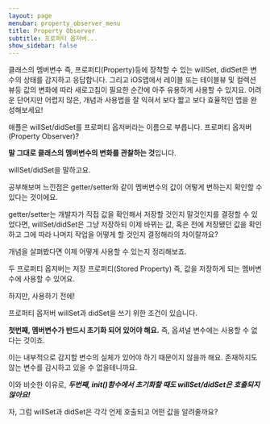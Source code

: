 ```yaml
---
layout: page
menubar: property_observer_menu
title: Property Observer
subtitle: 프로퍼티 옵저버...
show_sidebar: false
---
```


클래스의 멤버변수 즉, 프로퍼티(Property)등에 장착할 수 있는 willSet, didSet은 변수의 상태를 감지하고 응답합니다. 그리고 iOS앱에서 레이블 또는 테이블뷰 및 컬렉션뷰등 값의 변화에 따라 새로고침이 필요한 순간에 아주 유용하게 사용할 수 있지요. 어려운 단어지만 어렵지 않은, 개념과 사용법을 잘 익혀서 보다 짧고 보다 효율적인 앱을 완성해보세요!

애플은 willSet/didSet를 프로퍼티 옵저버라는 이름으로 부릅니다. 프로퍼티 옵저버(Property Observer)?

**말 그대로 클래스의 멤버변수의 변화를 관찰하는 것**입니다.

willSet/didSet을 말하고요.

공부해보며 느낀점은 getter/setter와 같이 멤버변수의 값이 어떻게 변하는지 확인할 수 있다는 것이에요.

getter/setter는 개발자가 직접 값을 확인해서 저장할 것인지 말것인지를 결정할 수 있었다면, willSet/didSet은 그냥 저장하되 이제 바뀌는 값, 혹은 전에 저장됐던 값을 확인하고 그에 따라 나머지 작업을 어떻게 할 것인지 결정해라의 차이랄까요?

개념을 살펴봤다면 이제 어떻게 사용할 수 있는지 정리해보죠.

두 프로퍼티 옵저버는 저장 프로퍼티(Stored Property) 즉, 값을 저장하게 되는 멤버변수에 사용할 수 있어요.

하지만, 사용하기 전에!

프로퍼티 옵저버 willSet과 didSet을 쓰기 위한 조건이 있습니다.

**첫번째, 멤버변수가 반드시 초기화 되어 있어야 해요.** 즉, 옵셔널 변수에는 사용할 수 없다는 것이죠.

이는 내부적으로 감지할 변수의 실체가 있어야 하기 때문이지 않을까 해요. 존재하지도 않는 변수를 감시하고 있을 수 없을테니까요.

이와 비슷한 이유로, ***두번째, init()함수에서 초기화할 때도 willSet/didSet은 호출되지 않아요!***

자, 그럼 willSet과 didSet은 각각 언제 호출되고 어떤 값을 알려줄까요?